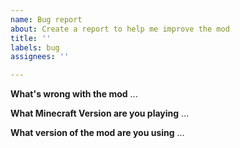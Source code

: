```yaml
---
name: Bug report
about: Create a report to help me improve the mod
title: ''
labels: bug
assignees: ''

---
```


**What's wrong with the mod**
...

**What Minecraft Version are you playing**
...

**What version of the mod are you using**
...
